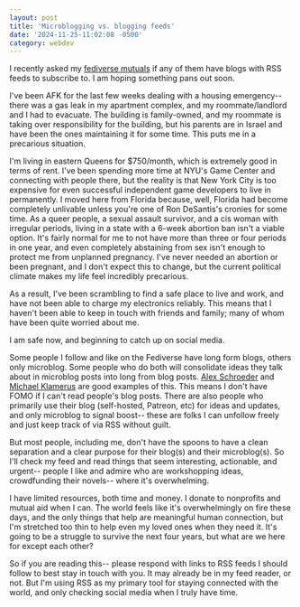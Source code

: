 ```yaml
---
layout: post
title: 'Microblogging vs. blogging feeds'
date: '2024-11-25-11:02:08 -0500'
category: webdev
---
```


I recently asked my [fediverse mutuals](http://social.city-of-glass.net/@cidney) if any of them have blogs with RSS feeds to subscribe to. I am hoping something pans out soon.

I've been AFK for the last few weeks dealing with a housing
emergency-- there was a gas leak in my apartment complex, and my
roommate/landlord and I had to evacuate. The building is family-owned,
and my roommate is taking over responsibility for the building, but
his parents are in Israel and have been the ones maintaining it for
some time. This puts me in a precarious situation.

I'm living in eastern Queens for $750/month, which is extremely good
in terms of rent. I've been spending more time at NYU's Game Center
and connecting with people there, but the reality is that New York
City is too expensive for even successful independent game developers
to live in permanently. I moved here from Florida because, well,
Florida had become completely unlivable unless you're one of Ron
DeSantis's cronies for some time. As a queer people, a sexual assault
survivor, and a cis woman with irregular periods, living in a state
with a 6-week abortion ban isn't a viable option. It's fairly normal
for me to not have more than three or four periods in one year, and
even completely abstaining from sex isn't enough to protect me from
unplanned pregnancy. I've never needed an abortion or been pregnant,
and I don't expect this to change, but the current political climate
makes my life feel incredibly precarious.

As a result, I've been scrambling to find a safe place to live and
work, and have not been able to charge my electronics reliably. This
means that I haven't been able to keep in touch with friends and
family; many of whom have been quite worried about me.

I am safe now, and beginning to catch up on social media.

Some people I follow and like on the Fediverse have long form blogs,
others only microblog. Some people who do both will consolidate ideas
they talk about in microblog posts into long from blog posts. [Alex
Schroeder](https://alexschroeder.ch/view/index) and [Michael
Klamerus](https://virtualmoose.org/) are good examples of this. This
means I don't have FOMO if I can't read people's blog posts. There are
also people who primarily use their blog (self-hosted, Patreon, etc)
for ideas and updates, and only microblog to signal boost-- these are
folks I can unfollow freely and just keep track of via RSS without
guilt.

But most people, including me, don't have the spoons to have a clean
separation and a clear purpose for their blog(s) and their
microblog(s). So I'll check my feed and read things that seem
interesting, actionable, and urgent-- people I like and admire who are
workshopping ideas, crowdfunding their novels-- where it's
overwhelming.

I have limited resources, both time and money. I donate to nonprofits
and mutual aid when I can. The world feels like it's overwhelmingly on
fire these days, and the only things that help are meaningful human
connection, but I'm stretched too thin to help even my loved ones when
they need it. It's going to be a struggle to survive the next four
years, but what are we here for except each other?

So if you are reading this-- please respond with links to RSS feeds I
should follow to best stay in touch with you. It may already be in my
feed reader, or not. But I'm using RSS as my primary tool for staying
connected with the world, and only checking social media when I truly
have time.
